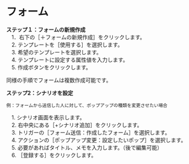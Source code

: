 # フォーム  
**ステップ１：フォームの新規作成**  
　1．右下の［＋フォームの新規作成］をクリックします。  
　2. テンプレートを［使用する］を選択します。  
　3. 希望のテンプレートを選択します。  
　4. テンプレートに設定する属性値を入力します。  
　5. 作成ボタンをクリックします。  

同様の手順でフォームは複数作成可能です。

**ステップ2：シナリオを設定**  

```
例：フォームから送信した人に対して、ポップアップの種類を変更させたい場合  
```

　1. シナリオ画面を表示します。  
　2. 右中央にある［+シナリオ追加］をクリックします。  
　3. トリガーの［フォーム送信：作成したフォーム］を選択します。  
　4. アクションの［ポップアップ変更：設定したいポップ］を選択します。  
　5. 必要があればタイトル、メモを入力します。（後で編集可能）  
　6. ［登録する］をクリックします。  
